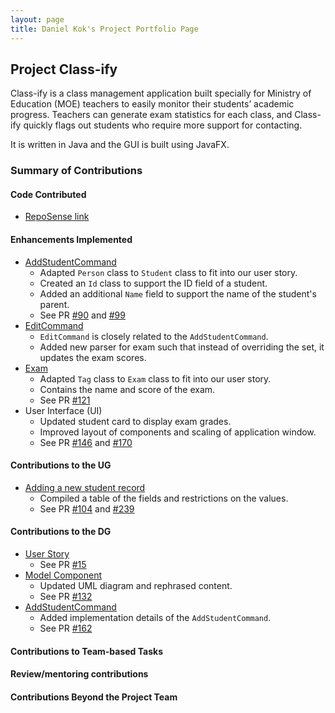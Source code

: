 ```yaml
---
layout: page
title: Daniel Kok's Project Portfolio Page
---
```


## Project Class-ify

Class-ify is a class management application built specially for Ministry of Education (MOE) teachers to easily monitor their students’ academic progress.
Teachers can generate exam statistics for each class, and Class-ify quickly flags out students who require more support for contacting.

It is written in Java and the GUI is built using JavaFX.

### Summary of Contributions

#### Code Contributed
- [RepoSense link](https://nus-cs2103-ay2223s1.github.io/tp-dashboard/?search=danielk0k&breakdown=true)

#### Enhancements Implemented
- [AddStudentCommand](https://github.com/AY2223S1-CS2103T-T15-2/tp/blob/master/src/main/java/seedu/classify/logic/commands/AddStudentCommand.java)
  - Adapted `Person` class to `Student` class to fit into our user story.
  - Created an `Id` class to support the ID field of a student.
  - Added an additional `Name` field to support the name of the student's parent.
  - See PR [#90](https://github.com/AY2223S1-CS2103T-T15-2/tp/pull/90) and [#99](https://github.com/AY2223S1-CS2103T-T15-2/tp/pull/99)
- [EditCommand](https://github.com/AY2223S1-CS2103T-T15-2/tp/blob/master/src/main/java/seedu/classify/logic/commands/EditCommand.java)
  - `EditCommand` is closely related to the `AddStudentCommand`.
  - Added new parser for exam such that instead of overriding the set, it updates the exam scores.
- [Exam](https://github.com/AY2223S1-CS2103T-T15-2/tp/blob/master/src/main/java/seedu/classify/model/exam/Exam.java)
  - Adapted `Tag` class to `Exam` class to fit into our user story.
  - Contains the name and score of the exam.
  - See PR [#121](https://github.com/AY2223S1-CS2103T-T15-2/tp/pull/121)
- User Interface (UI)
  - Updated student card to display exam grades.
  - Improved layout of components and scaling of application window.
  - See PR [#146](https://github.com/AY2223S1-CS2103T-T15-2/tp/pull/146) and [#170](https://github.com/AY2223S1-CS2103T-T15-2/tp/pull/170)

#### Contributions to the UG
- [Adding a new student record](https://ay2223s1-cs2103t-t15-2.github.io/tp/UserGuide.html#421-adding-a-new-student-record--addstudent)
  - Compiled a table of the fields and restrictions on the values.
  - See PR [#104](https://github.com/AY2223S1-CS2103T-T15-2/tp/pull/104) and [#239](https://github.com/AY2223S1-CS2103T-T15-2/tp/pull/239)

#### Contributions to the DG
- [User Story](https://ay2223s1-cs2103t-t15-2.github.io/tp/DeveloperGuide.html#62-user-stories)
  - See PR [#15](https://github.com/AY2223S1-CS2103T-T15-2/tp/pull/15)
- [Model Component](https://ay2223s1-cs2103t-t15-2.github.io/tp/DeveloperGuide.html#413-model-component)
  - Updated UML diagram and rephrased content.
  - See PR [#132](https://github.com/AY2223S1-CS2103T-T15-2/tp/pull/132)
- [AddStudentCommand](https://ay2223s1-cs2103t-t15-2.github.io/tp/DeveloperGuide.html#421-addstudent-command)
  - Added implementation details of the `AddStudentCommand`.
  - See PR [#162](https://github.com/AY2223S1-CS2103T-T15-2/tp/pull/162)

#### Contributions to Team-based Tasks

#### Review/mentoring contributions

#### Contributions Beyond the Project Team

